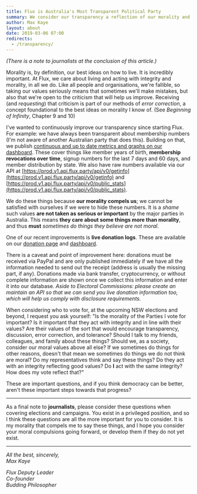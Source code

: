 ```yaml
---
title: Flux is Australia's Most Transparent Political Party
summary: We consider our transparency a reflection of our morality and values, and we take those things very seriously.
author: Max Kaye
layout: about
date: 2019-03-06 07:00
redirects:
  - /transparency/
---
```


*(There is a note to journalists at the conclusion of this article.)*

Morality is, by definition, our best ideas on how to live. It is incredibly important.
At Flux, we care about living and acting with integrity and morality, in all we do.
Like all people and organisations, we're fallible, so taking our values seriously means that sometimes we'll make mistakes, but also that we're open to the criticism that will help us improve.
Receiving (and *requesting*) that criticism is part of our methods of *error correction*, a concept foundational to the best ideas on morality I know of. (See *Beginning of Infinity*, Chapter 9 and 10)

I've wanted to continuously improve our transparency since starting Flux. For example: we have always been transparent about membership numbers (I'm not aware of another Australian party that does this).
Building on that, we publish [continuous and up to date metrics and graphs on our dashboard](/dashboard). These cover things like member years of birth, **membership revocations over time**, signup numbers for the last 7 days and 60 days, and member distribution by state.
We also have raw numbers available via our API at [https://prod.v1.api.flux.party/api/v0/getinfo](https://prod.v1.api.flux.party/api/v0/getinfo) and [https://prod.v1.api.flux.party/api/v0/public_stats](https://prod.v1.api.flux.party/api/v0/public_stats).

We do these things because **our morality compels us**; we cannot be satisfied with ourselves if we were to hide these numbers.
It is a *shame* such values **are not taken as serious or important** by the major parties in Australia.
This means **they care about some things more than morality**, and thus **must** *sometimes do things they believe are not moral*.

One of our recent improvements is **live donation logs**. These are available on our [donation page](/donate) and [dashboard](/dashboard).

There is a caveat and point of improvement here: donations must be received via PayPal and are only published immediately if we have all the information needed to send out the receipt (address is usually the missing part, if any).
Donations made via bank transfer, cryptocurrency, or without complete information are shown once we collect this information and enter it into our database. *Aside to Electoral Commissions: please create an maintain an API so that we can send you live donation information too, which will help us comply with disclosure requirements.*

When considering who to vote for, at the upcoming NSW elections and beyond, I request you ask yourself: "Is the morality of the Parties I vote for important? Is it important that they act with integrity and in line with their values? Are their values of the sort that would encourage transparency, discussion, error correction, and tolerance? Should I talk to my friends, colleagues, and family about these things? Should we, as a society, consider our moral values above all else? If we sometimes do things for other reasons, doesn't that mean we sometimes do things we do not think are moral? Do my representatives think and say these things? Do they act with an integrity reflecting good values? Do **I** act with the same integrity? How does my vote reflect that?"

These are important questions, and if you think democracy can be better, aren't these important steps towards that progress?

-------------

As a final note to **journalists**, please consider these questions when covering elections and campaigns. You exist in a privileged position, and so I think these questions are all the more important for you to consider. It is my morality that compels me to say these things, and I hope you consider your moral compulsions going forward, or develop them if they do not yet exist.

-------------

*All the best, sincerely,*<br>
*Max Kaye*

*Flux Deputy Leader*<br>
*Co-founder*<br>
*Budding Philosopher*
